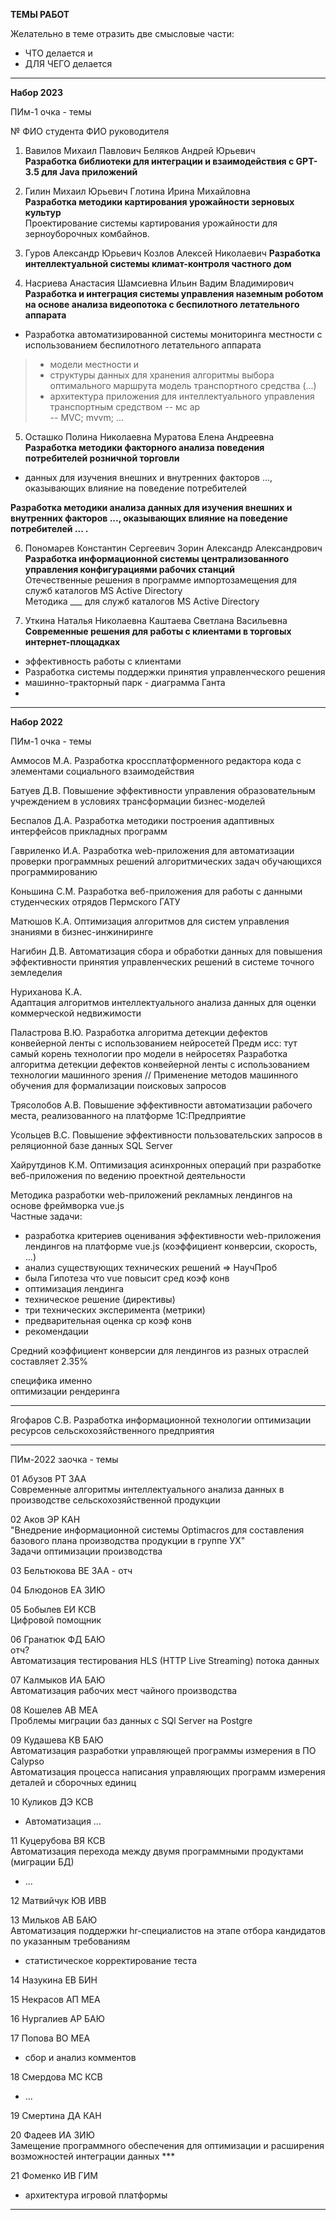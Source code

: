 **ТЕМЫ РАБОТ**  

Желательно в теме отразить две смысловые части:  

- ЧТО делается и  
- ДЛЯ ЧЕГО делается  

---  

**Набор 2023**  

ПИм-1 очка - темы

№  ФИО студента                     ФИО руководителя
1. Вавилов Михаил Павлович          Беляков Андрей Юрьевич  
**Разработка библиотеки для интеграции и взаимодействия с GPT-3.5 для Java приложений**  

2. Гилин Михаил Юрьевич             Глотина Ирина Михайловна  
**Разработка методики картирования урожайности зерновых культур**  
Проектирование системы картирования урожайности для зерноуборочных комбайнов.  

3. Гуров Александр Юрьевич          Козлов Алексей Николаевич
**Разработка интеллектуальной системы климат-контроля частного дом**  

4. Насриева Анастасия Шамсиевна     Ильин Вадим Владимирович  
**Разработка и интеграция системы управления наземным роботом на основе анализа видеопотока с беспилотного летательного аппарата**  
- Разработка автоматизированной системы мониторинга местности с использованием беспилотного летательного аппарата  

> + модели местности и 
> + структуры данных для хранения
> алгоритмы выбора оптимального маршрута
> модель транспортного средства (...)
> + архитектура приложения для интеллектуального управления транспортным средством
> -- мс ар  
> -- MVC; mvvm; ...  

5. Осташко Полина Николаевна        Муратова Елена Андреевна
**Разработка методики факторного анализа поведения потребителей розничной торговли**  
- данных для изучения внешних и внутренних факторов ..., оказывающих влияние на поведение потребителей  

**Разработка методики анализа данных для изучения внешних и внутренних факторов ..., оказывающих влияние на поведение потребителей ... .**  

6. Пономарев Константин Сергеевич   Зорин Александр Александрович  
**Разработка информационной системы централизованного управления конфигурациями рабочих станций**  
Отечественные решения в программе импортозамещения для служб каталогов MS Active Directory  
Методика ___  для служб каталогов MS Active Directory  

7. Уткина Наталья Николаевна        Каштаева Светлана Васильевна
**Современные решения для работы с клиентами в торговых интернет-площадках**
- эффективность работы с клиентами  
- Разработка системы поддержки принятия управленческого решения  
- машинно-тракторный парк - диаграмма Ганта
- 

---  

**Набор 2022**  

ПИм-1 очка - темы

Аммосов М.А.
Разработка кроссплатформенного редактора кода с элементами социального взаимодействия

Батуев Д.В.
Повышение эффективности управления образовательным учреждением в условиях трансформации бизнес-моделей

Беспалов Д.А.
Разработка методики построения адаптивных интерфейсов прикладных программ

Гавриленко И.А.
Разработка web-приложения для автоматизации проверки программных решений алгоритмических задач обучающихся программированию

Коньшина С.М.
Разработка веб-приложения для работы с данными студенческих отрядов Пермского ГАТУ

Матюшов К.А.
Оптимизация алгоритмов для систем управления знаниями в бизнес-инжиниринге

Нагибин Д.В.
Автоматизация сбора и обработки данных для повышения эффективности принятия управленческих решений в системе точного земледелия

Нуриханова К.А.  
Адаптация алгоритмов интеллектуального анализа данных для оценки коммерческой недвижимости

Паластрова В.Ю.
Разработка алгоритма детекции дефектов конвейерной ленты с использованием нейросетей
Предм исс: тут самый корень технологии про модели в нейросетях
Разработка алгоритма детекции дефектов конвейерной ленты с использованием технологии машинного зрения
// Применение методов машинного обучения для формализации поисковых запросов

Трясолобов А.В.
Повышение эффективности автоматизации рабочего места, реализованного на платформе 1С:Предприятие

Усольцев В.С.
Повышение эффективности пользовательских запросов в реляционной базе данных SQL Server

Хайрутдинов К.М.
Оптимизация асинхронных операций при разработке веб-приложения по ведению проектной деятельности  

Методика разработки web-приложений рекламных лендингов на основе фреймворка vue.js  
Частные задачи:  
- разработка критериев оценивания эффективности web-приложения лендингов на платформе vue.js (коэффициент конверсии, скорость, ...)  
- анализ существующих технических решений => НаучПроб
- была Гипотеза что vue повысит сред коэф конв
- оптимизация лендинга  
- техническое решение (директивы)  
- три технических эксперимента (метрики)  
- предварительная оценка ср коэф конв  
- рекомендации  

Средний коэффициент конверсии для лендингов из разных отраслей составляет 2.35%

специфика именно  
оптимизации рендеринга

---  

Ягофаров С.В.
Разработка информационной технологии оптимизации ресурсов сельскохозяйственного предприятия

---  

ПИм-2022 заочка - темы  

01 Абузов РТ ЗАА  
Современные алгоритмы интеллектуального анализа данных в производстве сельскохозяйственной продукции  

02 Аков ЭР КАН  
"Внедрение информационной системы Optimacros для составления базового плана производства продукции в группе УХ"  
Задачи оптимизации производства  

03 Бельтюкова ВЕ ЗАА - отч  

04 Блюдонов ЕА ЗИЮ  

05 Бобылев ЕИ КСВ  
Цифровой помощник  

06 Гранатюк ФД БАЮ  
отч?  
Автоматизация тестирования HLS (HTTP Live Streaming) потока данных  

07 Калмыков ИА БАЮ  
Автоматизация рабочих мест чайного производства  

08 Кошелев АВ МЕА  
Проблемы миграции баз данных с SQl Server на Postgre  

09 Кудашева КВ БАЮ  
Автоматизация разработки управляющей программы измерения в ПО Calypso  
Автоматизация процесса написания управляющих программ измерения деталей и сборочных единиц  

10 Куликов ДЭ КСВ  
- Автоматизация ...  

11 Куцерубова ВЯ КСВ  
Автоматизация перехода между двумя программными продуктами (миграции БД)  
- ...  

12 Матвийчук ЮВ ИВВ  

13 Мильков АВ БАЮ  
Автоматизация поддержки hr-специалистов на этапе отбора кандидатов по указанным требованиям  
- статистическое корректирование теста  

14 Назукина ЕВ БИН  

15 Некрасов АП МЕА  

16 Нургалиев АР БАЮ  

17 Попова ВО МЕА  
- сбор и анализ комментов  

18 Смердова МС КСВ  
- ...  

19 Смертина ДА КАН  

20 Фадеев ИА ЗИЮ  
Замещение программного обеспечения для оптимизации и расширения
возможностей интеграции данных ***  

21 Фоменко ИВ ГИМ  
- архитектура игровой платформы  

---  

